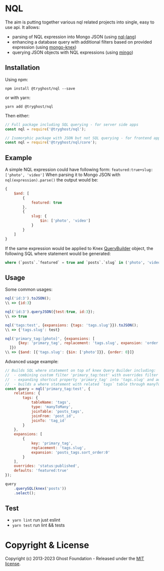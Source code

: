 # NQL
The aim is putting together various nql related projects into single, easy to use api. It allows:
 - parsing of NQL expression into Mongo JSON (using [nql-lang](https://github.com/TryGhost/NQL/tree/main/packages/nql-lang))
 - enhancing a database query with additional filters based on provided expression (using [mongo-knex](https://github.com/TryGhost/NQL/tree/main/packages/mongo-knex))
 - querying JSON objects with NQL expressions (using [mingo](https://github.com/kofrasa/mingo))

## Installation
Using npm:
```
npm install @tryghost/nql --save
```
or with yarn:
```
yarn add @tryghost/nql
```

Then either:

```javascript
// Full package including SQL querying - for server side apps
const nql = require('@tryghost/nql');

// Isomorphic package with JSON but not SQL querying - for frontend apps
const nql = require('@tryghost/nql/core');
```

## Example
A simple NQL expression could have following form: `featured:true+slug:['photo', 'video']`
When parsing it to Mongo JSON with `nql(expression).parse()` the output would be:
```javascript
{
    $and: [
        {
            featured: true
        },
        {
            slug: {
                $in: ['photo', 'video']
            }
        }
    ]
}
```

If the same expression would be applied to Knex [QueryBuilder](https://knexjs.org/#Builder) object, the following SQL where statement would be generated:
```sql
where (`posts`.`featured` = true and `posts`.`slug` in ('photo', 'video'))
```

## Usage
Some common usages:
```javascript
nql('id:3').toJSON();
\\ => {id:3}
```

```javascript
nql('id:3').queryJSON({test:true, id:3});
\\ => true
```

```javascript
nql('tags:test', {expansions: {tags: 'tags.slug'}}).toJSON();
\\ => {'tags.slug': test}
```
```javascript
nql('primary_tag:[photo]', {expansions: [
      {key: 'primary_tag', replacement: 'tags.slug', expansion: 'order:0'}
  ]})
\\ => {$and: [{'tags.slug': {$in: ['photo']}}, {order: 0}]}
```

Advanced usage example:

```javascript
// Builds SQL where statement on top of knex Query Builder including:
//  - combining custom filter 'primary_tag:test' with overrides filter and defaults
//  - expanding shortcut property 'primary_tag' into 'tags.slug' and adding 'posts_tags.sort_order:0' filter
//  - builds a where statement with related `tags` table through manyToMany relation
const query = nql('primary_tag:test', {
    relations: {
        tags: {
            tableName: 'tags',
            type: 'manyToMany',
            joinTable: 'posts_tags',
            joinFrom: 'post_id',
            joinTo: 'tag_id'
        }
    },
    expansions: [
        {
            key: 'primary_tag',
            replacement: 'tags.slug',
            expansion: 'posts_tags.sort_order:0'
        }
    ],
    overrides: 'status:published',
    defaults: 'featured:true'
});

query
    .querySQL(knex('posts'))
    .select();
```

## Test
- `yarn lint` run just eslint
- `yarn test` run lint && tests

# Copyright & License

Copyright (c) 2013-2023 Ghost Foundation - Released under the [MIT license](LICENSE).

